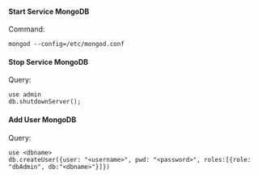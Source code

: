 
#### Start Service MongoDB

Command:
```
mongod --config=/etc/mongod.conf
```

#### Stop Service MongoDB

Query:
```
use admin
db.shutdownServer();
```

#### Add User MongoDB

Query:
```
use <dbname>
db.createUser({user: "<username>", pwd: "<password>", roles:[{role: "dbAdmin", db:"<dbname>"}]})
```
